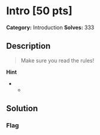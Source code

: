 # Intro [50 pts]

**Category:** Introduction
**Solves:** 333

## Description
>Make sure you read the rules!

**Hint**
* -

## Solution

### Flag

